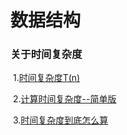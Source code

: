 # 数据结构

### 关于时间复杂度

​	1.[时间复杂度T(n)](https://blog.csdn.net/u012060443/article/details/70850536)

​	2.[计算时间复杂度--简单版](https://blog.csdn.net/szlg510027010/article/details/82426240)

​	3.[时间复杂度到底怎么算](https://www.cnblogs.com/lazyegg/p/12572421.html)